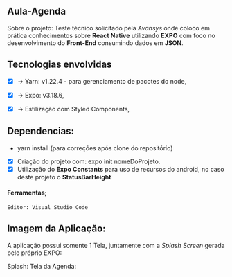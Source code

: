 ## Aula-Agenda
Sobre o projeto: Teste técnico solicitado pela <i>Avansys</i> onde coloco em prática conhecimentos sobre <b>React Native</b> 
utilizando <b>EXPO</b> com foco no desenvolvimento do <b>Front-End</b> consumindo dados em <b>JSON</b>.

## Tecnologias envolvidas
- [x] -> Yarn: v1.22.4 - para gerenciamento de pacotes do node,
- [x] -> Expo: v3.18.6, 
- [x] -> Estilização com Styled Components,


## Dependencias:
   * yarn install (para correções após clone do repositório) 
- [x] Criação do projeto com: expo init nomeDoProjeto.
- [x] Utilização do <b>Expo Constants</b> para uso de recursos do android, no caso deste projeto o <b>StatusBarHeight</b>

#### Ferramentas;
    Editor: Visual Studio Code
    

## Imagem da Aplicação:
  A aplicação possui somente 1 Tela, juntamente com a <i>Splash Screen</i> gerada pelo próprio EXPO:
  
 Splash:   Tela da Agenda:
